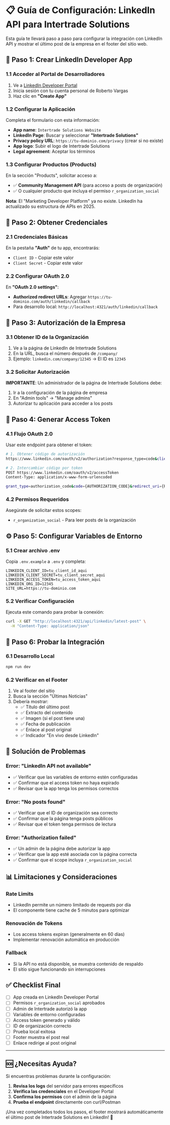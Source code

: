 # 📋 Guía de Configuración: LinkedIn API para Intertrade Solutions

Esta guía te llevará paso a paso para configurar la integración con LinkedIn API y mostrar el último post de la empresa en el footer del sitio web.

## 🎯 **Paso 1: Crear LinkedIn Developer App**

### 1.1 Acceder al Portal de Desarrolladores
1. Ve a [LinkedIn Developer Portal](https://developer.linkedin.com/)
2. Inicia sesión con tu cuenta personal de Roberto Vargas
3. Haz clic en **"Create App"**

### 1.2 Configurar la Aplicación
Completa el formulario con esta información:

- **App name**: `Intertrade Solutions Website`
- **LinkedIn Page**: Buscar y seleccionar **"Intertrade Solutions"**
- **Privacy policy URL**: `https://tu-dominio.com/privacy` (crear si no existe)
- **App logo**: Subir el logo de Intertrade Solutions
- **Legal agreement**: Aceptar los términos

### 1.3 Configurar Productos (Products)
En la sección "Products", solicitar acceso a:
- ✅ **Community Management API** (para acceso a posts de organización)
- ✅ O cualquier producto que incluya el permiso `r_organization_social`

**Nota**: El "Marketing Developer Platform" ya no existe. LinkedIn ha actualizado su estructura de APIs en 2025.

## 🔑 **Paso 2: Obtener Credenciales**

### 2.1 Credenciales Básicas
En la pestaña **"Auth"** de tu app, encontrarás:
- `Client ID` - Copiar este valor
- `Client Secret` - Copiar este valor

### 2.2 Configurar OAuth 2.0
En **"OAuth 2.0 settings"**:
- **Authorized redirect URLs**: Agregar `https://tu-dominio.com/auth/linkedin/callback`
- Para desarrollo local: `http://localhost:4321/auth/linkedin/callback`

## 🏢 **Paso 3: Autorización de la Empresa**

### 3.1 Obtener ID de la Organización
1. Ve a la página de LinkedIn de Intertrade Solutions
2. En la URL, busca el número después de `/company/`
3. Ejemplo: `linkedin.com/company/12345` → El ID es `12345`

### 3.2 Solicitar Autorización
**IMPORTANTE**: Un administrador de la página de Intertrade Solutions debe:
1. Ir a la configuración de la página de empresa
2. En "Admin tools" → "Manage admins"
3. Autorizar tu aplicación para acceder a los posts

## 🔐 **Paso 4: Generar Access Token**

### 4.1 Flujo OAuth 2.0
Usar este endpoint para obtener el token:

```bash
# 1. Obtener código de autorización
https://www.linkedin.com/oauth/v2/authorization?response_type=code&client_id={CLIENT_ID}&redirect_uri={REDIRECT_URI}&scope=r_organization_social

# 2. Intercambiar código por token
POST https://www.linkedin.com/oauth/v2/accessToken
Content-Type: application/x-www-form-urlencoded

grant_type=authorization_code&code={AUTHORIZATION_CODE}&redirect_uri={REDIRECT_URI}&client_id={CLIENT_ID}&client_secret={CLIENT_SECRET}
```

### 4.2 Permisos Requeridos
Asegúrate de solicitar estos scopes:
- `r_organization_social` - Para leer posts de la organización

## ⚙️ **Paso 5: Configurar Variables de Entorno**

### 5.1 Crear archivo .env
Copia `.env.example` a `.env` y completa:

```env
LINKEDIN_CLIENT_ID=tu_client_id_aqui
LINKEDIN_CLIENT_SECRET=tu_client_secret_aqui
LINKEDIN_ACCESS_TOKEN=tu_access_token_aqui
LINKEDIN_ORG_ID=12345
SITE_URL=https://tu-dominio.com
```

### 5.2 Verificar Configuración
Ejecuta este comando para probar la conexión:

```bash
curl -X GET "http://localhost:4321/api/linkedin/latest-post" \
  -H "Content-Type: application/json"
```

## 🧪 **Paso 6: Probar la Integración**

### 6.1 Desarrollo Local
```bash
npm run dev
```

### 6.2 Verificar en el Footer
1. Ve al footer del sitio
2. Busca la sección "Últimas Noticias"
3. Debería mostrar:
   - ✅ Título del último post
   - ✅ Extracto del contenido
   - ✅ Imagen (si el post tiene una)
   - ✅ Fecha de publicación
   - ✅ Enlace al post original
   - ✅ Indicador "En vivo desde LinkedIn"

## 🚨 **Solución de Problemas**

### Error: "LinkedIn API not available"
- ✅ Verificar que las variables de entorno estén configuradas
- ✅ Confirmar que el access token no haya expirado
- ✅ Revisar que la app tenga los permisos correctos

### Error: "No posts found"
- ✅ Verificar que el ID de organización sea correcto
- ✅ Confirmar que la página tenga posts públicos
- ✅ Revisar que el token tenga permisos de lectura

### Error: "Authorization failed"
- ✅ Un admin de la página debe autorizar la app
- ✅ Verificar que la app esté asociada con la página correcta
- ✅ Confirmar que el scope incluya `r_organization_social`

## 📊 **Limitaciones y Consideraciones**

### Rate Limits
- LinkedIn permite un número limitado de requests por día
- El componente tiene cache de 5 minutos para optimizar

### Renovación de Tokens
- Los access tokens expiran (generalmente en 60 días)
- Implementar renovación automática en producción

### Fallback
- Si la API no está disponible, se muestra contenido de respaldo
- El sitio sigue funcionando sin interrupciones

## ✅ **Checklist Final**

- [ ] App creada en LinkedIn Developer Portal
- [ ] Permisos `r_organization_social` aprobados
- [ ] Admin de Intertrade autorizó la app
- [ ] Variables de entorno configuradas
- [ ] Access token generado y válido
- [ ] ID de organización correcto
- [ ] Prueba local exitosa
- [ ] Footer muestra el post real
- [ ] Enlace redirige al post original

---

## 🆘 **¿Necesitas Ayuda?**

Si encuentras problemas durante la configuración:

1. **Revisa los logs** del servidor para errores específicos
2. **Verifica las credenciales** en el Developer Portal
3. **Confirma los permisos** con el admin de la página
4. **Prueba el endpoint** directamente con curl/Postman

¡Una vez completados todos los pasos, el footer mostrará automáticamente el último post de Intertrade Solutions en LinkedIn! 🚀
